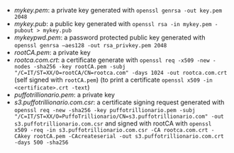 - *mykey.pem*: a private key generated with `openssl genrsa -out key.pem 2048`
- *mykey.pub*: a public key generated with `openssl rsa -in mykey.pem -pubout > mykey.pub`
- *mykeypwd.pem*: a password protected public key generated with `openssl genrsa –aes128 -out rsa_privkey.pem 2048`
- *rootCA.pem*: a private key
- *rootca.com.crt*: a certificate generate with `openssl req -x509 -new -nodes -sha256 -key rootCA.pem -subj "/C=IT/ST=XX/O=rootCA/CN=rootca.com" -days 1024 -out rootca.com.crt` (self signed with `rootCA.pem`)
(to print a certificate `openssl x509 -in <certificate>.crt -text`)
- *puffotrillionario.pem*: a private key
- *s3.puffotrillionario.com.csr*: a certificate signing request generated with `openssl req -new -sha256 -key puffotrillionario.pem -subj "/C=IT/ST=XX/O=PuffoTrillionario/CN=s3.puffotrillionario.com" -out s3.puffotrillionario.com.csr` and signed with rootCA with `openssl x509 -req -in s3.puffotrillionario.com.csr -CA rootca.com.crt -CAkey rootCA.pem -CAcreateserial -out s3.puffotrillionario.com.crt -days 500 -sha256`
